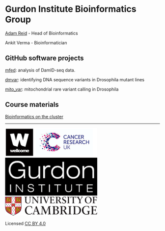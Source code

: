 # Gurdon Institute Bioinformatics Group

[Adam Reid](https://www.gurdon.cam.ac.uk/people/adam-reid/) - Head of Bioinformatics

Ankit Verma - Bioinformatician

## GitHub software projects

[mfed](https://github.com/adamjamesreid/mfed): analysis of DamID-seq data.

[dmvar](https://github.com/adamjamesreid/dmvar): identifying DNA sequence variants in Drosophila mutant lines

[mito_var](https://github.com/adamjamesreid/mito_var): mitochondrial rare variant calling in Drosophila

## Course materials

[Bioinformatics on the cluster](docs/bioinf_cluster.md)


<hr>  

<img src="images/wellcome.png" alt="wellcome" width="300"/>
<img src="images/gurdon.png" alt="gurdon" width="300"/>
<img src="images/cambridge.png" alt="cambridge" width="300"/>

Licensed [CC BY 4.0](https://creativecommons.org/licenses/by/4.0/)
